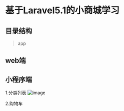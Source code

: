 基于Laravel5.1的小商城学习
==========
目录结构
---------
>app


web端
-----------





小程序端
-------------
1.分类列表
![image](https://github.com/qqcaiyin/book/tree/master/img/wx/wx-categoty.png)



2.购物车
